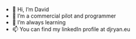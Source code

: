 - 👋 Hi, I’m David
- 👀 I’m a commercial pilot and programmer
- 🌱 I’m always learning
- 📫 You can find my linkedIn profile at djryan.eu
